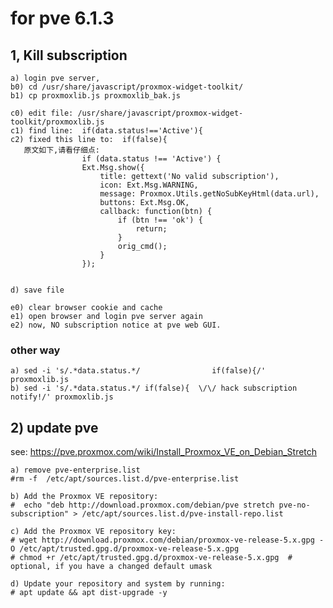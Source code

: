 

# for pve 6.1.3
## 1, Kill subscription
   
    a) login pve server,  
    b0) cd /usr/share/javascript/proxmox-widget-toolkit/  
    b1) cp proxmoxlib.js proxmoxlib_bak.js  
   
    c0) edit file: /usr/share/javascript/proxmox-widget-toolkit/proxmoxlib.js
    c1) find line:  if(data.status!=='Active'){
    c2) fixed this line to:  if(false){
       原文如下,请看仔细点:
                    if (data.status !== 'Active') {
                    Ext.Msg.show({
                        title: gettext('No valid subscription'),
                        icon: Ext.Msg.WARNING,
                        message: Proxmox.Utils.getNoSubKeyHtml(data.url),
                        buttons: Ext.Msg.OK,
                        callback: function(btn) {
                            if (btn !== 'ok') {
                                return;
                            }
                            orig_cmd();
                        }
                    });

   
    d) save file
   
    e0) clear browser cookie and cache
    e1) open browser and login pve server again
    e2) now, NO subscription notice at pve web GUI.
   
 ### other way
    a) sed -i 's/.*data.status.*/                if(false){/' proxmoxlib.js
    b) sed -i 's/.*data.status.*/ if(false){  \/\/ hack subscription notify!/' proxmoxlib.js
   
## 2) update pve
  see: https://pve.proxmox.com/wiki/Install_Proxmox_VE_on_Debian_Stretch  
  
    a) remove pve-enterprise.list
    #rm -f  /etc/apt/sources.list.d/pve-enterprise.list
   
    b) Add the Proxmox VE repository:
    #  echo "deb http://download.proxmox.com/debian/pve stretch pve-no-subscription" > /etc/apt/sources.list.d/pve-install-repo.list
   
    c) Add the Proxmox VE repository key: 
    # wget http://download.proxmox.com/debian/proxmox-ve-release-5.x.gpg -O /etc/apt/trusted.gpg.d/proxmox-ve-release-5.x.gpg
    # chmod +r /etc/apt/trusted.gpg.d/proxmox-ve-release-5.x.gpg  # optional, if you have a changed default umask
   
    d) Update your repository and system by running:
    # apt update && apt dist-upgrade -y
